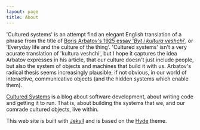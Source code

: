 ```yaml
---
layout: page
title: About
---
```

'Cultured systems' is an attempt find an elegant English translation of a phrase from the title of [Boris Arbatov's 1925 essay '*Byt i kultura veshchi*'](https://www.jstor.org/stable/779022), or 'Everyday life and the culture of the thing'. 'Cultured systems' isn't a very acurate translation of 'kultura veshchi', but I hope it captures the idea Arbatov expresses in his article, that our culture doesn't just include people, but also the system of objects and machines that build it with us. Arbatov's radical thesis seems increasingly plausible, if not obvious, in our world of interactive, communicative objects (and the hidden systems which enable them).

[Cultured Systems](https://cultured.systems/) is a blog about software development, about writing code and getting it to run. That is, about building the systems that we, and our comrade cultured objects, live within. 

This web site is built with [Jekyll](https://jekyllrb.com/) and is based on the [Hyde](http://hyde.getpoole.com/) theme. 
